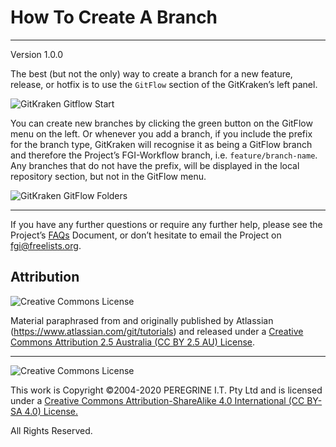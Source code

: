 # How To Create A Branch

---

Version 1.0.0

The best (but not the only) way to create a branch for a new feature, release, or hotfix is to use the `GitFlow` section of the GitKraken&rsquo;s left panel.

![GitKraken Gitflow Start](https://support.gitkraken.com/img/documentation/repositories/git-flow-start.png)

You can create new branches by clicking the green button on the GitFlow menu on the left. Or whenever you add a branch, if you include the prefix for the branch type, GitKraken will recognise it as being a GitFlow branch and therefore the Project&rsquo;s FGI-Workflow branch, i.e. `feature/branch-name`. Any branches that do not have the prefix, will be displayed in the local repository section, but not in the GitFlow menu.

![GitKraken GitFlow Folders](https://support.gitkraken.com/img/documentation/repositories/git-flow-folders.png)

---

If you have any further questions or require any further help, please see the Project&rsquo;s [FAQs](FAQs.md) Document, or don&rsquo;t hesitate to email the Project on <fgi@freelists.org>.

## Attribution

![Creative Commons License](https://i.creativecommons.org/l/by-sa/2.5/au/88x31.png "Creative Commons License")

Material paraphrased from and originally published by Atlassian (https://www.atlassian.com/git/tutorials) and released under a [Creative Commons Attribution 2.5 Australia (CC BY 2.5 AU) License](http://creativecommons.org/licenses/by/2.5/au/).

---

![Creative Commons License](https://i.creativecommons.org/l/by-sa/4.0/88x31.png "Creative Commons License")

This work is Copyright &copy;2004-2020 PEREGRINE I.T. Pty Ltd and is licensed under a [Creative Commons Attribution-ShareAlike 4.0 International (CC BY-SA 4.0) License.](https://creativecommons.org/licenses/by-sa/4.0/)

All Rights Reserved.
